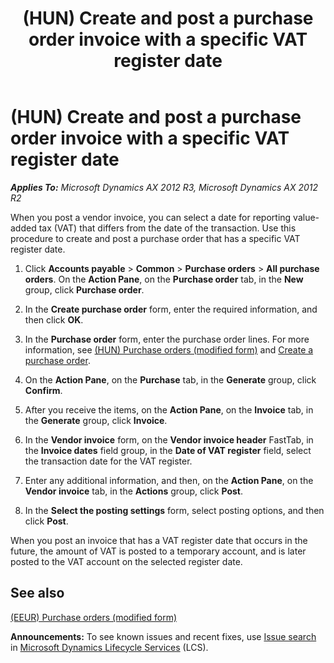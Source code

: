 ﻿---
title: (HUN) Create and post a purchase order invoice with a specific VAT register date
TOCTitle: (HUN) Create and post a purchase order invoice with a specific VAT register date
ms:assetid: d213fdc0-51f0-4bbf-96c0-57eda34ec91e
ms:mtpsurl: https://technet.microsoft.com/en-us/library/JJ664382(v=AX.60)
ms:contentKeyID: 49385471
ms.date: 04/18/2014
mtps_version: v=AX.60
f1_keywords:
- purchase order
- VAT register date
---

# (HUN) Create and post a purchase order invoice with a specific VAT register date 


_**Applies To:** Microsoft Dynamics AX 2012 R3, Microsoft Dynamics AX 2012 R2_

When you post a vendor invoice, you can select a date for reporting value-added tax (VAT) that differs from the date of the transaction. Use this procedure to create and post a purchase order that has a specific VAT register date.

1.  Click **Accounts payable** \> **Common** \> **Purchase orders** \> **All purchase orders**. On the **Action Pane**, on the **Purchase order** tab, in the **New** group, click **Purchase order**.

2.  In the **Create purchase order** form, enter the required information, and then click **OK**.

3.  In the **Purchase order** form, enter the purchase order lines. For more information, see [(HUN) Purchase orders (modified form)](https://technet.microsoft.com/en-us/library/jj714544\(v=ax.60\)) and [Create a purchase order](create-a-purchase-order.md).

4.  On the **Action Pane**, on the **Purchase** tab, in the **Generate** group, click **Confirm**.

5.  After you receive the items, on the **Action Pane**, on the **Invoice** tab, in the **Generate** group, click **Invoice**.

6.  In the **Vendor invoice** form, on the **Vendor invoice header** FastTab, in the **Invoice dates** field group, in the **Date of VAT register** field, select the transaction date for the VAT register.

7.  Enter any additional information, and then, on the **Action Pane**, on the **Vendor invoice** tab, in the **Actions** group, click **Post**.

8.  In the **Select the posting settings** form, select posting options, and then click **Post**.

When you post an invoice that has a VAT register date that occurs in the future, the amount of VAT is posted to a temporary account, and is later posted to the VAT account on the selected register date.

## See also

[(EEUR) Purchase orders (modified form)](https://technet.microsoft.com/en-us/library/jj710700\(v=ax.60\))

  
**Announcements:** To see known issues and recent fixes, use [Issue search](http://go.microsoft.com/fwlink/?linkid=389258) in [Microsoft Dynamics Lifecycle Services](http://go.microsoft.com/fwlink/?linkid=306505) (LCS).

